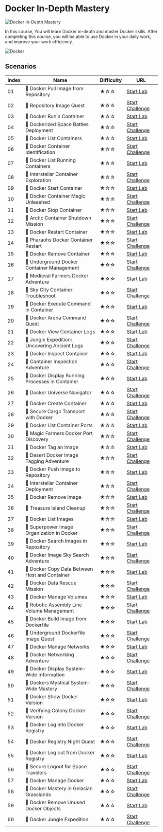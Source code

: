 # Docker In-Depth Mastery

![Docker In-Depth Mastery](https://cover-creator.labex.io/docker-in-depth-mastery.png)

In this course, You will learn Docker in-depth and master Docker skills. After completing this course, you will be able to use Docker in your daily work, and improve your work efficiency.

![Docker](https://img.shields.io/badge/Docker-whitesmoke?style=for-the-badge&logo=docker)


## Scenarios

|   Index | Name                                            | Difficulty   | URL                                                                        |
|---------|-------------------------------------------------|--------------|----------------------------------------------------------------------------|
|      01 | 📖 Docker Pull Image from Repository             | ★☆☆          | <a target='_blank' href='https://labex.io/labs/271485'>Start Lab</a>       |
|      02 | 🎯 Repository Image Quest                        | ★☆☆          | <a target='_blank' href='https://labex.io/labs/271484'>Start Challenge</a> |
|      03 | 📖 Docker Run a Container                        | ★☆☆          | <a target='_blank' href='https://labex.io/labs/271495'>Start Lab</a>       |
|      04 | 🎯 Dockerized Space Battles Deployment           | ★☆☆          | <a target='_blank' href='https://labex.io/labs/271494'>Start Challenge</a> |
|      05 | 📖 Docker List Containers                        | ★☆☆          | <a target='_blank' href='https://labex.io/labs/271475'>Start Lab</a>       |
|      06 | 🎯 Docker Container Identification               | ★☆☆          | <a target='_blank' href='https://labex.io/labs/271474'>Start Challenge</a> |
|      07 | 📖 Docker List Running Containers                | ★☆☆          | <a target='_blank' href='https://labex.io/labs/271483'>Start Lab</a>       |
|      08 | 🎯 Interstellar Container Exploration            | ★☆☆          | <a target='_blank' href='https://labex.io/labs/271482'>Start Challenge</a> |
|      09 | 📖 Docker Start Container                        | ★☆☆          | <a target='_blank' href='https://labex.io/labs/271499'>Start Lab</a>       |
|      10 | 🎯 Docker Container Magic Unleashed              | ★☆☆          | <a target='_blank' href='https://labex.io/labs/271498'>Start Challenge</a> |
|      11 | 📖 Docker Stop Container                         | ★☆☆          | <a target='_blank' href='https://labex.io/labs/271501'>Start Lab</a>       |
|      12 | 🎯 Arctic Container Shutdown Mission             | ★☆☆          | <a target='_blank' href='https://labex.io/labs/271500'>Start Challenge</a> |
|      13 | 📖 Docker Restart Container                      | ★☆☆          | <a target='_blank' href='https://labex.io/labs/271489'>Start Lab</a>       |
|      14 | 🎯 Pharaohs Docker Container Restart             | ★☆☆          | <a target='_blank' href='https://labex.io/labs/271488'>Start Challenge</a> |
|      15 | 📖 Docker Remove Container                       | ★☆☆          | <a target='_blank' href='https://labex.io/labs/271491'>Start Lab</a>       |
|      16 | 🎯 Underground Docker Container Management       | ★☆☆          | <a target='_blank' href='https://labex.io/labs/271490'>Start Challenge</a> |
|      17 | 📖 Medieval Farmers Docker Adventure             | ★☆☆          | <a target='_blank' href='https://labex.io/labs/271453'>Start Lab</a>       |
|      18 | 🎯 Sky City Container Troubleshoot               | ★☆☆          | <a target='_blank' href='https://labex.io/labs/271452'>Start Challenge</a> |
|      19 | 📖 Docker Execute Command in Container           | ★☆☆          | <a target='_blank' href='https://labex.io/labs/271461'>Start Lab</a>       |
|      20 | 🎯 Docker Arena Command Quest                    | ★☆☆          | <a target='_blank' href='https://labex.io/labs/271460'>Start Challenge</a> |
|      21 | 📖 Docker View Container Logs                    | ★☆☆          | <a target='_blank' href='https://labex.io/labs/271473'>Start Lab</a>       |
|      22 | 🎯 Jungle Expedition: Uncovering Ancient Logs    | ★☆☆          | <a target='_blank' href='https://labex.io/labs/271472'>Start Challenge</a> |
|      23 | 📖 Docker Inspect Container                      | ★☆☆          | <a target='_blank' href='https://labex.io/labs/271467'>Start Lab</a>       |
|      24 | 🎯 Container Inspection Adventure                | ★☆☆          | <a target='_blank' href='https://labex.io/labs/271466'>Start Challenge</a> |
|      25 | 📖 Docker Display Running Processes in Container | ★☆☆          | <a target='_blank' href='https://labex.io/labs/271507'>Start Lab</a>       |
|      26 | 🎯 Docker Universe Navigator                     | ★☆☆          | <a target='_blank' href='https://labex.io/labs/271506'>Start Challenge</a> |
|      27 | 📖 Docker Create Container                       | ★☆☆          | <a target='_blank' href='https://labex.io/labs/271459'>Start Lab</a>       |
|      28 | 🎯 Secure Cargo Transport with Docker            | ★☆☆          | <a target='_blank' href='https://labex.io/labs/271458'>Start Challenge</a> |
|      29 | 📖 Docker List Container Ports                   | ★☆☆          | <a target='_blank' href='https://labex.io/labs/271479'>Start Lab</a>       |
|      30 | 🎯 Magic Farmers Docker Port Discovery           | ★☆☆          | <a target='_blank' href='https://labex.io/labs/271478'>Start Challenge</a> |
|      31 | 📖 Docker Tag an Image                           | ★☆☆          | <a target='_blank' href='https://labex.io/labs/271505'>Start Lab</a>       |
|      32 | 🎯 Desert Docker Image Tagging Adventure         | ★☆☆          | <a target='_blank' href='https://labex.io/labs/271504'>Start Challenge</a> |
|      33 | 📖 Docker Push Image to Repository               | ★☆☆          | <a target='_blank' href='https://labex.io/labs/271487'>Start Lab</a>       |
|      34 | 🎯 Interstellar Container Deployment             | ★☆☆          | <a target='_blank' href='https://labex.io/labs/271486'>Start Challenge</a> |
|      35 | 📖 Docker Remove Image                           | ★☆☆          | <a target='_blank' href='https://labex.io/labs/271493'>Start Lab</a>       |
|      36 | 🎯 Treasure Island Cleanup                       | ★☆☆          | <a target='_blank' href='https://labex.io/labs/271492'>Start Challenge</a> |
|      37 | 📖 Docker List Images                            | ★☆☆          | <a target='_blank' href='https://labex.io/labs/271463'>Start Lab</a>       |
|      38 | 🎯 Superpower Image Organization in Docker       | ★☆☆          | <a target='_blank' href='https://labex.io/labs/271462'>Start Challenge</a> |
|      39 | 📖 Docker Search Images in Repository            | ★☆☆          | <a target='_blank' href='https://labex.io/labs/271497'>Start Lab</a>       |
|      40 | 🎯 Docker Image Sky Search Adventure             | ★☆☆          | <a target='_blank' href='https://labex.io/labs/271496'>Start Challenge</a> |
|      41 | 📖 Docker Copy Data Between Host and Container   | ★☆☆          | <a target='_blank' href='https://labex.io/labs/271457'>Start Lab</a>       |
|      42 | 🎯 Docker Data Rescue Mission                    | ★☆☆          | <a target='_blank' href='https://labex.io/labs/271456'>Start Challenge</a> |
|      43 | 📖 Docker Manage Volumes                         | ★☆☆          | <a target='_blank' href='https://labex.io/labs/271511'>Start Lab</a>       |
|      44 | 🎯 Robotic Assembly Line Volume Management       | ★☆☆          | <a target='_blank' href='https://labex.io/labs/271510'>Start Challenge</a> |
|      45 | 📖 Docker Build Image from Dockerfile            | ★☆☆          | <a target='_blank' href='https://labex.io/labs/271455'>Start Lab</a>       |
|      46 | 🎯 Underground Dockerfile Image Quest            | ★☆☆          | <a target='_blank' href='https://labex.io/labs/271454'>Start Challenge</a> |
|      47 | 📖 Docker Manage Networks                        | ★☆☆          | <a target='_blank' href='https://labex.io/labs/271477'>Start Lab</a>       |
|      48 | 🎯 Docker Networking Adventure                   | ★☆☆          | <a target='_blank' href='https://labex.io/labs/271476'>Start Challenge</a> |
|      49 | 📖 Docker Display System-Wide Information        | ★☆☆          | <a target='_blank' href='https://labex.io/labs/271465'>Start Lab</a>       |
|      50 | 🎯 Dockers Mystical System-Wide Mastery          | ★☆☆          | <a target='_blank' href='https://labex.io/labs/271464'>Start Challenge</a> |
|      51 | 📖 Docker Show Docker Version                    | ★☆☆          | <a target='_blank' href='https://labex.io/labs/271509'>Start Lab</a>       |
|      52 | 🎯 Verifying Colony Docker Version               | ★☆☆          | <a target='_blank' href='https://labex.io/labs/271508'>Start Challenge</a> |
|      53 | 📖 Docker Log into Docker Registry               | ★☆☆          | <a target='_blank' href='https://labex.io/labs/271469'>Start Lab</a>       |
|      54 | 🎯 Docker Registry Night Quest                   | ★☆☆          | <a target='_blank' href='https://labex.io/labs/271468'>Start Challenge</a> |
|      55 | 📖 Docker Log out from Docker Registry           | ★☆☆          | <a target='_blank' href='https://labex.io/labs/271471'>Start Lab</a>       |
|      56 | 🎯 Secure Logout for Space Travelers             | ★☆☆          | <a target='_blank' href='https://labex.io/labs/271470'>Start Challenge</a> |
|      57 | 📖 Docker Manage Docker                          | ★☆☆          | <a target='_blank' href='https://labex.io/labs/271503'>Start Lab</a>       |
|      58 | 🎯 Docker Mastery in Gelasian Grasslands         | ★☆☆          | <a target='_blank' href='https://labex.io/labs/271502'>Start Challenge</a> |
|      59 | 📖 Docker Remove Unused Docker Objects           | ★☆☆          | <a target='_blank' href='https://labex.io/labs/271481'>Start Lab</a>       |
|      60 | 🎯 Docker Jungle Expedition                      | ★☆☆          | <a target='_blank' href='https://labex.io/labs/271480'>Start Challenge</a> |

